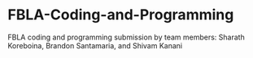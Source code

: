 # FBLA-Coding-and-Programming
FBLA coding and programming submission by team members: Sharath Koreboina, Brandon Santamaria, and Shivam Kanani

